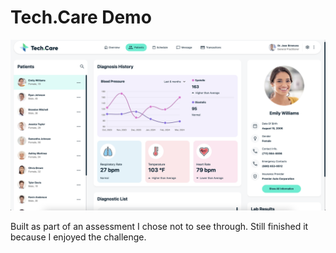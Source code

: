 # Tech.Care Demo

![Tech.Care Demo screenshot](/static/demo.png)

Built as part of an assessment I chose not to see through. Still finished it because I enjoyed the challenge.

